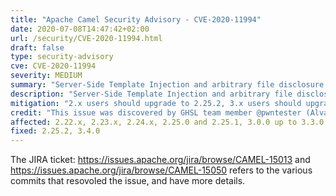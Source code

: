 ```yaml
---
title: "Apache Camel Security Advisory - CVE-2020-11994"
date: 2020-07-08T14:47:42+02:00
url: /security/CVE-2020-11994.html
draft: false
type: security-advisory
cve: CVE-2020-11994
severity: MEDIUM
summary: "Server-Side Template Injection and arbitrary file disclosure on Camel templating components"
description: "Server-Side Template Injection and arbitrary file disclosure on Camel templating components"
mitigation: "2.x users should upgrade to 2.25.2, 3.x users should upgrade to 3.4.0"
credit: "This issue was discovered by GHSL team member @pwntester (Alvaro Muñoz)"
affected: 2.22.x, 2.23.x, 2.24.x, 2.25.0 and 2.25.1, 3.0.0 up to 3.3.0
fixed: 2.25.2, 3.4.0
---
```


The JIRA ticket: https://issues.apache.org/jira/browse/CAMEL-15013 and https://issues.apache.org/jira/browse/CAMEL-15050 refers to the various commits that resovoled the issue, and have more details.

